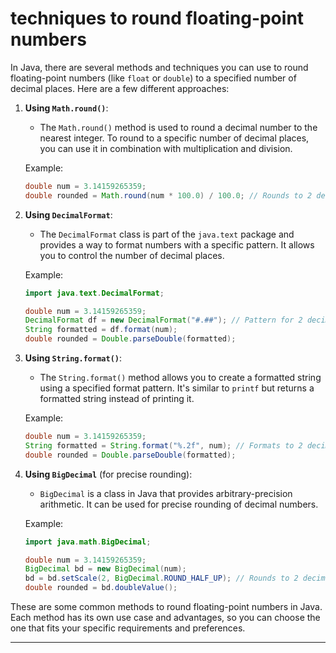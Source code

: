 # techniques to round floating-point numbers

In Java, there are several methods and techniques you can use to round floating-point numbers (like `float` or `double`)
to a specified number of decimal places. Here are a few different approaches:

1. **Using `Math.round()`**:
    - The `Math.round()` method is used to round a decimal number to the nearest integer. To round to a specific number
      of decimal places, you can use it in combination with multiplication and division.

   Example:
   ```java
   double num = 3.14159265359;
   double rounded = Math.round(num * 100.0) / 100.0; // Rounds to 2 decimal places
   ```

2. **Using `DecimalFormat`**:
    - The `DecimalFormat` class is part of the `java.text` package and provides a way to format numbers with a specific
      pattern. It allows you to control the number of decimal places.

   Example:
   ```java
   import java.text.DecimalFormat;
   
   double num = 3.14159265359;
   DecimalFormat df = new DecimalFormat("#.##"); // Pattern for 2 decimal places
   String formatted = df.format(num);
   double rounded = Double.parseDouble(formatted);
   ```

3. **Using `String.format()`**:
    - The `String.format()` method allows you to create a formatted string using a specified format pattern. It's
      similar to `printf` but returns a formatted string instead of printing it.

   Example:
   ```java
   double num = 3.14159265359;
   String formatted = String.format("%.2f", num); // Formats to 2 decimal places
   double rounded = Double.parseDouble(formatted);
   ```

4. **Using `BigDecimal`** (for precise rounding):
    - `BigDecimal` is a class in Java that provides arbitrary-precision arithmetic. It can be used for precise rounding
      of decimal numbers.

   Example:
   ```java
   import java.math.BigDecimal;
   
   double num = 3.14159265359;
   BigDecimal bd = new BigDecimal(num);
   bd = bd.setScale(2, BigDecimal.ROUND_HALF_UP); // Rounds to 2 decimal places
   double rounded = bd.doubleValue();
   ```

These are some common methods to round floating-point numbers in Java. Each method has its own use case and advantages,
so you can choose the one that fits your specific requirements and preferences.

---